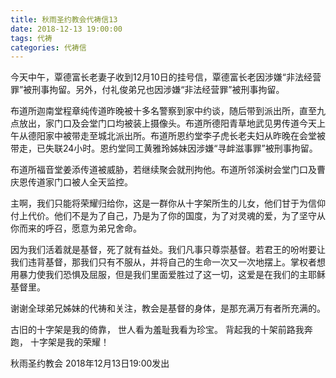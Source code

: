 ```yaml
---
title: 秋雨圣约教会代祷信13
date: 2018-12-13 19:00:00
tags: 代祷
categories: 代祷信
---
```

今天中午，覃德富长老妻子收到12月10日的挂号信，覃德富长老因涉嫌“非法经营罪”被刑事拘留。另外，付礼俊弟兄也因涉嫌“非法经营罪”被刑事拘留。

布道所迦南堂程章纯传道昨晚被十多名警察到家中约谈，随后带到派出所，直至九点放出，家门口及会堂门口均被装上摄像头。布道所德阳青草地武见男传道今天上午从德阳家中被带走至城北派出所。布道所恩约堂李子虎长老夫妇从昨晚在会堂被带走，已失联24小时。恩约堂同工黄雅玲姊妹因涉嫌“寻衅滋事罪”被刑事拘留。

布道所福音堂姜添传道被威胁，若继续聚会就刑拘他。布道所邻溪树会堂门口及曹庆恩传道家门口被人全天监控。

主啊，我们只能将荣耀归给你，这是一群你从十字架所生的儿女，他们甘于为信仰付上代价。他们不是为了自己，乃是为了你的国度，为了对灵魂的爱，为了坚守从你而来的呼召，愿意为弟兄舍命。

因为我们活着就是基督，死了就有益处。我们凡事只尊崇基督。若君王的吩咐要让我们违背基督，那我们只有不服从，并将自己的生命一次又一次地摆上。掌权者想用暴力使我们恐惧及屈服，但是我们里面爱胜过了这一切，这爱是在我们的主耶稣基督里。

谢谢全球弟兄姊妹的代祷和关注，教会是基督的身体，是那充满万有者所充满的。

古旧的十字架是我的倚靠，
世人看为羞耻我看为珍宝。
背起我的十架前路我奔跑，
十字架是我的荣耀！

秋雨圣约教会
2018年12月13日19:00发出